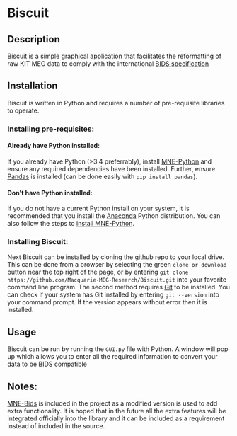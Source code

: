 # Biscuit

## Description
Biscuit is a simple graphical application that facilitates the reformatting of raw KIT MEG data to comply with the international [BIDS specification](https://docs.google.com/document/d/1HFUkAEE-pB-angVcYe6pf_-fVf4sCpOHKesUvfb8Grc)

## Installation
Biscuit is written in Python and requires a number of pre-requisite libraries to operate.
### Installing pre-requisites:
#### Already have Python installed:
If you already have Python (>3.4 preferrably), install [MNE-Python](https://pypi.org/project/mne/) and ensure any required dependencies have been installed. Further, ensure [Pandas](https://pypi.org/project/pandas/) is installed (can be done easily with `pip install pandas`).
#### Don't have Python installed:
If you do not have a current Python install on your system, it is recommended that you install the [Anaconda](https://anaconda.org/anaconda/python) Python distribution. You can also follow the steps to [install MNE-Python](https://www.martinos.org/mne/stable/getting_started.html).
### Installing Biscuit:
Next Biscuit can be installed by cloning the github repo to your local drive.
This can be done from a browser by selecting the green `clone or download` button near the top right of the page, or by entering `git clone https://github.com/Macquarie-MEG-Research/Biscuit.git` into your favorite command line program. The second method requires [Git](https://git-scm.com/downloads) to be installed. You can check if your system has Git installed by entering `git --version` into your command prompt. If the version appears without error then it is installed.

## Usage
Biscuit can be run by running the `GUI.py` file with Python.
A window will pop up which allows you to enter all the required information to convert your data to be BIDS compatible

## Notes:
[MNE-Bids](https://github.com/mne-tools/mne-bids) is included in the project as a modified version is used to add extra functionality. It is hoped that in the future all the extra features will be integrated officially into the library and it can be included as a requirement instead of included in the source.
